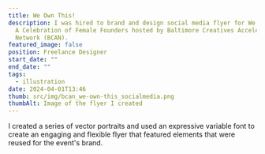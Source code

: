 ```yaml
---
title: We Own This!
description: I was hired to brand and design social media flyer for We Own This!
  A Celebration of Female Founders hosted by Baltimore Creatives Acceleration
  Network (BCAN).
featured_image: false
position: Freelance Designer
start_date: ""
end_date: ""
tags:
  - illustration
date: 2024-04-01T13:46
thumb: src/img/bcan_we-own-this_socialmedia.png
thumbAlt: Image of the flyer I created
---
```

I created a series of vector portraits and used an expressive variable font to create an engaging and flexible flyer that featured elements that were reused for the event's brand.
